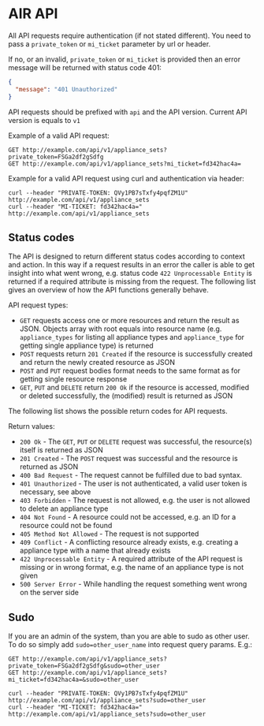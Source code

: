 <!--- This section is copied from: https://raw.github.com/gitlabhq/gitlabhq/master/doc/api/README.md -->

# AIR API

All API requests require authentication (if not stated different). You need to pass a `private_token` or `mi_ticket` parameter by url or header.

If no, or an invalid, `private_token` or `mi_ticket` is provided then an error message will be returned with status code 401:

```json
{
  "message": "401 Unauthorized"
}
```

API requests should be prefixed with `api` and the API version. Current API version is equals to `v1`

Example of a valid API request:

```
GET http://example.com/api/v1/appliance_sets?private_token=FSGa2df2gSdfg
GET http://example.com/api/v1/appliance_sets?mi_ticket=fd342hac4a=
```

Example for a valid API request using curl and authentication via header:

```
curl --header "PRIVATE-TOKEN: QVy1PB7sTxfy4pqfZM1U" http://example.com/api/v1/appliance_sets
curl --header "MI-TICKET: fd342hac4a=" http://example.com/api/v1/appliance_sets
```

## Status codes

The API is designed to return different status codes according to context and action. In this way if a request results in an error the caller is able to get insight into what went wrong, e.g. status code `422 Unprocessable Entity` is returned if a required attribute is missing from the request. The following list gives an overview of how the API functions generally behave.

API request types:

* `GET` requests access one or more resources and return the result as JSON. Objects array with root equals into resource name (e.g. `appliance_types` for listing all appliance types and `appliance_type` for getting single appliance type) is returned
* `POST` requests return `201 Created` if the resource is successfully created and return the newly created resource as JSON
* `POST` and `PUT` request bodies format needs to the same format as for getting single resource response
* `GET`, `PUT` and `DELETE` return `200 Ok` if the resource is accessed, modified or deleted successfully, the (modified) result is returned as JSON

The following list shows the possible return codes for API requests.

Return values:

* `200 Ok` - The `GET`, `PUT` or `DELETE` request was successful, the resource(s) itself is returned as JSON
* `201 Created` - The `POST` request was successful and the resource is returned as JSON
* `400 Bad Request` - The request cannot be fulfilled due to bad syntax.
* `401 Unauthorized` - The user is not authenticated, a valid user token is necessary, see above
* `403 Forbidden` - The request is not allowed, e.g. the user is not allowed to delete an appliance type
* `404 Not Found` - A resource could not be accessed, e.g. an ID for a resource could not be found
* `405 Method Not Allowed` - The request is not supported
* `409 Conflict` - A conflicting resource already exists, e.g. creating a appliance type with a name that already exists
* `422 Unprocessable Entity` - A required attribute of the API request is missing or in wrong format, e.g. the name of an appliance type is not given
* `500 Server Error` - While handling the request something went wrong on the server side

## Sudo

If you are an admin of the system, than you are able to sudo as other user. To do so simply add `sudo=other_user_name` into request query params. E.g.:

```
GET http://example.com/api/v1/appliance_sets?private_token=FSGa2df2gSdfg&sudo=other_user
GET http://example.com/api/v1/appliance_sets?mi_ticket=fd342hac4a=&sudo=other_user
```

```
curl --header "PRIVATE-TOKEN: QVy1PB7sTxfy4pqfZM1U" http://example.com/api/v1/appliance_sets?sudo=other_user
curl --header "MI-TICKET: fd342hac4a=" http://example.com/api/v1/appliance_sets?sudo=other_user
```